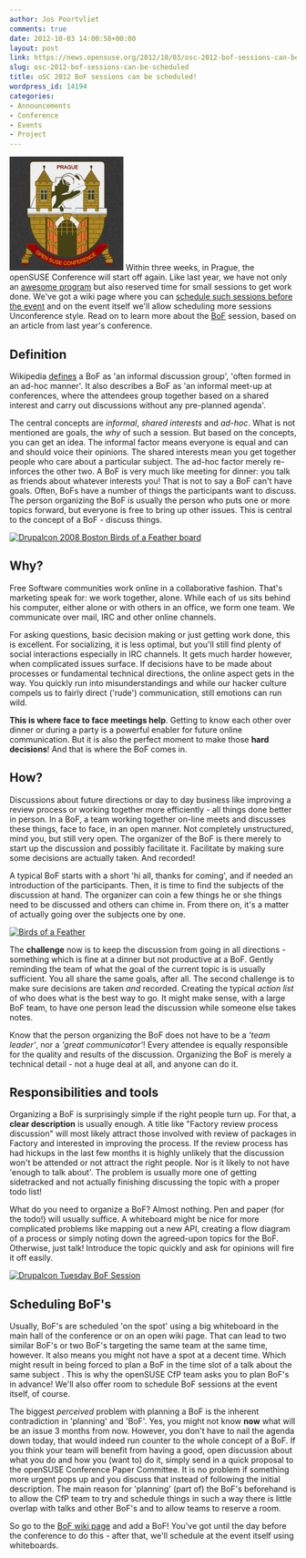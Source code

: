 ```yaml
---
author: Jos Poortvliet
comments: true
date: 2012-10-03 14:00:58+00:00
layout: post
link: https://news.opensuse.org/2012/10/03/osc-2012-bof-sessions-can-be-scheduled/
slug: osc-2012-bof-sessions-can-be-scheduled
title: oSC 2012 BoF sessions can be scheduled!
wordpress_id: 14194
categories:
- Announcements
- Conference
- Events
- Project
---
```


![oSC 2012 logo](/wp-content/uploads/2012/10/logo.png)
Within three weeks, in Prague, the openSUSE Conference will start off again. Like last year, we have not only an [awesome program](http://bootstrapping-awesome.org/schedule/) but also reserved time for small sessions to get work done. We've got a wiki page where you can [schedule such sessions before the event](http://en.opensuse.org/openSUSE:Conference_BoF_sessions) and on the event itself we'll allow scheduling more sessions Unconference style. Read on to learn more about the [BoF](http://en.wikipedia.org/wiki/Birds_of_a_Feather_(computing)) session, based on an article from last year's conference.<!-- more -->


## Definition


Wikipedia [defines](http://en.wikipedia.org/wiki/Birds_of_a_Feather_(computing)) a BoF as 'an informal discussion group', 'often formed in an ad-hoc manner'. It also describes a BoF as 'an informal meet-up at conferences, where the attendees group together based on a shared interest and carry out discussions without any pre-planned agenda'.

The central concepts are _informal_, _shared interests_ and _ad-hoc_. What is not mentioned are goals, the _why_ of such a session. But based on the concepts, you can get an idea. The informal factor means everyone is equal and can and should voice their opinions. The shared interests mean you get together people who care about a particular subject. The ad-hoc factor merely re-inforces the other two. A BoF is very much like meeting for dinner: you talk as friends about whatever interests you! That is not to say a BoF can't have goals. Often, BoFs have a number of things the participants want to discuss. The person organizing the BoF is usually the person who puts one or more topics forward, but everyone is free to bring up other issues. This is central to the concept of a BoF - discuss things.


[![Drupalcon 2008 Boston Birds of a Feather board](http://farm3.static.flickr.com/2363/2311306708_5a29c44a0b_m.jpg)](http://www.flickr.com/photos/fourkitchens/2311306708/)




## Why?


Free Software communities work online in a collaborative fashion. That's marketing speak for: we work together, alone. While each of us sits behind his computer, either alone or with others in an office, we form one team. We communicate over mail, IRC and other online channels.

For asking questions, basic decision making or just getting work done, this is excellent. For socializing, it is less optimal, but you'll still find plenty of social interactions especially in IRC channels. It gets much harder however, when complicated issues surface. If decisions have to be made about processes or fundamental technical directions, the online aspect gets in the way. You quickly run into misunderstandings and while our hacker culture compels us to fairly direct ('rude') communication, still emotions can run wild.

**This is where face to face meetings help**. Getting to know each other over dinner or during a party is a powerful enabler for future online communication. But it is also the perfect moment to make those **hard decisions**! And that is where the BoF comes in.


## How?


Discussions about future directions or day to day business like improving a review process or working together more efficiently - all things done better in person. In a BoF, a team working together on-line meets and discusses these things, face to face, in an open manner. Not completely unstructured, mind you, but still very open. The organizer of the BoF is there merely to start up the discussion and possibly facilitate it. Facilitate by making sure some decisions are actually taken. And recorded!

A typical BoF starts with a short 'hi all, thanks for coming', and if needed an introduction of the participants. Then, it is time to find the subjects of the discussion at hand. The organizer can coin a few things he or she things need to be discussed and others can chime in. From there on, it's a matter of actually going over the subjects one by one.


[![Birds of a Feather](http://farm1.static.flickr.com/49/171249238_1421d15dca_m.jpg)](http://www.flickr.com/photos/shrued/171249238/)



The **challenge** now is to keep the discussion from going in all directions - something which is fine at a dinner but not productive at a BoF. Gently reminding the team of what the goal of the current topic is is usually sufficient. You all share the same goals, after all. The second challenge is to make sure decisions are taken _and_ recorded. Creating the typical _action list_ of who does what is the best way to go. It might make sense, with a large BoF team, to have one person lead the discussion while someone else takes notes.

Know that the person organizing the BoF does not have to be a _'team leader'_, nor a _'great communicator'_!  Every attendee is equally responsible for the quality and results of the discussion. Organizing the BoF is merely a technical detail - not a huge deal at all, and anyone can do it.


## Responsibilities and tools


Organizing a BoF is surprisingly simple if the right people turn up. For that, a **clear description** is usually enough. A title like "Factory review process discussion" will most likely attract those involved with review of packages in Factory and interested in improving the process. If the review process has had hickups in the last few months it is highly unlikely that the discussion won't be attended or not attract the right people. Nor is it likely to not have 'enough to talk about'. The problem is usually more one of getting sidetracked and not actually finishing discussing the topic with a proper todo list!

What do you need to organize a BoF? Almost nothing. Pen and paper (for the todo!) will usually suffice. A whiteboard might be nice for more complicated problems like mapping out a new API, creating a flow diagram of a process or simply noting down the agreed-upon topics for the BoF. Otherwise, just talk! Introduce the topic quickly and ask for opinions will fire it off easily.


[![Drupalcon Tuesday BoF Session](http://farm3.static.flickr.com/2797/4537737867_3ebfc19183_m.jpg)](http://www.flickr.com/photos/tfdavis/4537737867/)




## Scheduling BoF's


Usually, BoF's are scheduled 'on the spot' using a big whiteboard in the main hall of the conference or on an open wiki page. That can lead to two similar BoF's or two BoF's targeting the same team at the same time, however. It also means you might not have a spot at a decent time. Which might result in being forced to plan a BoF in the time slot of a talk about the same subject . This is why the openSUSE CfP team asks you to plan BoF's in advance! We'll also offer room to schedule BoF sessions at the event itself, of course.

The biggest _perceived_ problem with planning a BoF is the inherent contradiction in 'planning' and 'BoF'. Yes, you might not know **now** what will be an issue 3 months from now. However, you don't have to nail the agenda down today, that would indeed run counter to the whole concept of a BoF. If you think your team will benefit from having a good, open discussion about what you do and how you (want to) do it, simply send in a quick proposal to the openSUSE Conference Paper Committee. It is no problem if something more urgent pops up and you discuss that instead of following the initial description. The main reason for 'planning' (part of) the BoF's beforehand is to allow the CfP team to try and schedule things in such a way there is little overlap with talks and other BoF's and to allow teams to reserve a room.

So go to the [BoF wiki page](http://en.opensuse.org/openSUSE:Conference_BoF_sessions) and add a BoF! You've got until the day before the conference to do this - after that, we'll schedule at the event itself using whiteboards.
